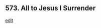 
## 573.  All to Jesus I Surrender
[edit](https://docs.google.com/document/d/1msyF%2DBhnSOaJNTFHJ1V1b3k5BNzaKIfV/edit?mode=html)



